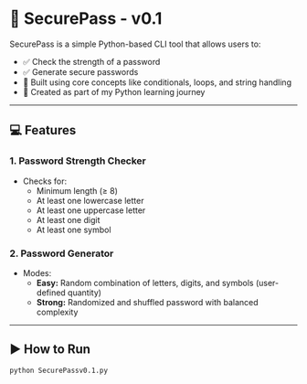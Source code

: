 # 🔐 SecurePass - v0.1

SecurePass is a simple Python-based CLI tool that allows users to:

- ✅ Check the strength of a password
- ✅ Generate secure passwords
- 🧠 Built using core concepts like conditionals, loops, and string handling
- 🚀 Created as part of my Python learning journey

---

## 💻 Features

### 1. Password Strength Checker
- Checks for:
  - Minimum length (≥ 8)
  - At least one lowercase letter
  - At least one uppercase letter
  - At least one digit
  - At least one symbol

### 2. Password Generator
- Modes:
  - **Easy:** Random combination of letters, digits, and symbols (user-defined quantity)
  - **Strong:** Randomized and shuffled password with balanced complexity

---

## ▶️ How to Run

```bash
python SecurePassv0.1.py
